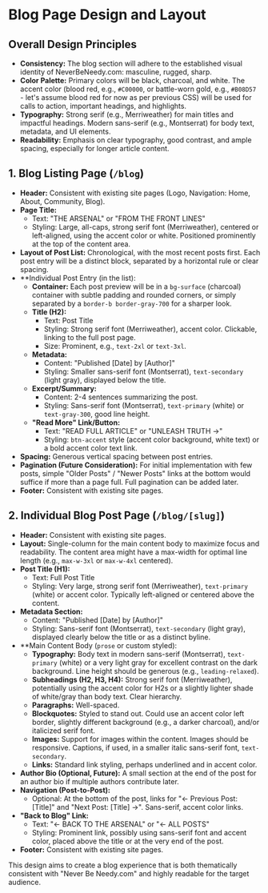 # Blog Page Design and Layout

## Overall Design Principles

- **Consistency:** The blog section will adhere to the established visual identity of NeverBeNeedy.com: masculine, rugged, sharp.
- **Color Palette:** Primary colors will be black, charcoal, and white. The accent color (blood red, e.g., `#C00000`, or battle-worn gold, e.g., `#B08D57` - let's assume blood red for now as per previous CSS) will be used for calls to action, important headings, and highlights.
- **Typography:** Strong serif (e.g., Merriweather) for main titles and impactful headings. Modern sans-serif (e.g., Montserrat) for body text, metadata, and UI elements.
- **Readability:** Emphasis on clear typography, good contrast, and ample spacing, especially for longer article content.

## 1. Blog Listing Page (`/blog`)

- **Header:** Consistent with existing site pages (Logo, Navigation: Home, About, Community, Blog).
- **Page Title:**
    - Text: "THE ARSENAL" or "FROM THE FRONT LINES"
    - Styling: Large, all-caps, strong serif font (Merriweather), centered or left-aligned, using the accent color or white. Positioned prominently at the top of the content area.
- **Layout of Post List:** Chronological, with the most recent posts first. Each post entry will be a distinct block, separated by a horizontal rule or clear spacing.
- **Individual Post Entry (in the list):
    - **Container:** Each post preview will be in a `bg-surface` (charcoal) container with subtle padding and rounded corners, or simply separated by a `border-b border-gray-700` for a sharper look.
    - **Title (H2):**
        - Text: Post Title
        - Styling: Strong serif font (Merriweather), accent color. Clickable, linking to the full post page.
        - Size: Prominent, e.g., `text-2xl` or `text-3xl`.
    - **Metadata:**
        - Content: "Published [Date] by [Author]"
        - Styling: Smaller sans-serif font (Montserrat), `text-secondary` (light gray), displayed below the title.
    - **Excerpt/Summary:**
        - Content: 2-4 sentences summarizing the post.
        - Styling: Sans-serif font (Montserrat), `text-primary` (white) or `text-gray-300`, good line height.
    - **"Read More" Link/Button:**
        - Text: "READ FULL ARTICLE" or "UNLEASH TRUTH →"
        - Styling: `btn-accent` style (accent color background, white text) or a bold accent color text link.
- **Spacing:** Generous vertical spacing between post entries.
- **Pagination (Future Consideration):** For initial implementation with few posts, simple "Older Posts" / "Newer Posts" links at the bottom would suffice if more than a page full. Full pagination can be added later.
- **Footer:** Consistent with existing site pages.

## 2. Individual Blog Post Page (`/blog/[slug]`)

- **Header:** Consistent with existing site pages.
- **Layout:** Single-column for the main content body to maximize focus and readability. The content area might have a max-width for optimal line length (e.g., `max-w-3xl` or `max-w-4xl` centered).
- **Post Title (H1):**
    - Text: Full Post Title
    - Styling: Very large, strong serif font (Merriweather), `text-primary` (white) or accent color. Typically left-aligned or centered above the content.
- **Metadata Section:**
    - Content: "Published [Date] by [Author]"
    - Styling: Sans-serif font (Montserrat), `text-secondary` (light gray), displayed clearly below the title or as a distinct byline.
- **Main Content Body (`prose` or custom styled):
    - **Typography:** Body text in modern sans-serif (Montserrat), `text-primary` (white) or a very light gray for excellent contrast on the dark background. Line height should be generous (e.g., `leading-relaxed`).
    - **Subheadings (H2, H3, H4):** Strong serif font (Merriweather), potentially using the accent color for H2s or a slightly lighter shade of white/gray than body text. Clear hierarchy.
    - **Paragraphs:** Well-spaced.
    - **Blockquotes:** Styled to stand out. Could use an accent color left border, slightly different background (e.g., a darker charcoal), and/or italicized serif font.
    - **Images:** Support for images within the content. Images should be responsive. Captions, if used, in a smaller italic sans-serif font, `text-secondary`.
    - **Links:** Standard link styling, perhaps underlined and in accent color.
- **Author Bio (Optional, Future):** A small section at the end of the post for an author bio if multiple authors contribute later.
- **Navigation (Post-to-Post):**
    - Optional: At the bottom of the post, links for "← Previous Post: [Title]" and "Next Post: [Title] →". Sans-serif, accent color links.
- **"Back to Blog" Link:**
    - Text: "← BACK TO THE ARSENAL" or "← ALL POSTS"
    - Styling: Prominent link, possibly using sans-serif font and accent color, placed above the title or at the very end of the post.
- **Footer:** Consistent with existing site pages.

This design aims to create a blog experience that is both thematically consistent with "Never Be Needy.com" and highly readable for the target audience.
